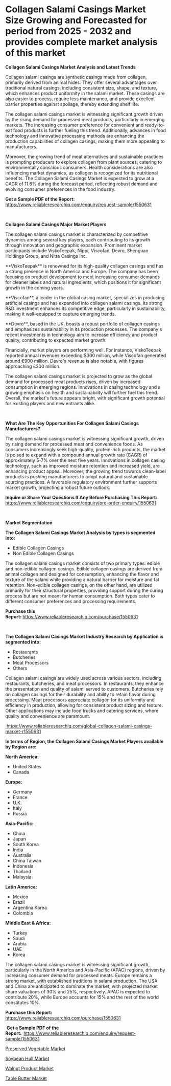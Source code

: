 <p><h1>Collagen Salami Casings Market Size Growing and Forecasted for period from 2025 - 2032 and provides complete market analysis of this market</h1></p><p><strong>Collagen Salami Casings Market Analysis and Latest Trends</strong></p>
<p><p>Collagen salami casings are synthetic casings made from collagen, primarily derived from animal hides. They offer several advantages over traditional natural casings, including consistent size, shape, and texture, which enhances product uniformity in the salami market. These casings are also easier to process, require less maintenance, and provide excellent barrier properties against spoilage, thereby extending shelf life.</p><p>The collagen salami casings market is witnessing significant growth driven by the rising demand for processed meat products, particularly in emerging markets. The increasing consumer preference for convenient and ready-to-eat food products is further fueling this trend. Additionally, advances in food technology and innovative processing methods are enhancing the production capabilities of collagen casings, making them more appealing to manufacturers. </p><p>Moreover, the growing trend of meat alternatives and sustainable practices is prompting producers to explore collagen from plant sources, catering to environmentally conscious consumers. Health considerations are also influencing market dynamics, as collagen is recognized for its nutritional benefits. The Collagen Salami Casings Market is expected to grow at a CAGR of 11.6% during the forecast period, reflecting robust demand and evolving consumer preferences in the food industry.</p></p>
<p><strong>Get a Sample PDF of the Report:&nbsp;</strong> <a href="https://www.reliableresearchiq.com/enquiry/request-sample/1550631?utm_campaign=1088&utm_medium=2&utm_source=Github&utm_content=ia&utm_term=14022025&utm_id=collagen-salami-casings">https://www.reliableresearchiq.com/enquiry/request-sample/1550631</a></p>
<p>&nbsp;</p>
<p><strong>Collagen Salami Casings Major Market Players</strong></p>
<p><p>The collagen salami casings market is characterized by competitive dynamics among several key players, each contributing to its growth through innovation and geographic expansion. Prominent market participants include ViskoTeepak, Nippi, Viscofan, Devro, Shenguan Holdings Group, and Nitta Casings Inc.</p><p>**ViskoTeepak** is renowned for its high-quality collagen casings and has a strong presence in North America and Europe. The company has been focusing on product development to meet increasing consumer demands for cleaner labels and natural ingredients, which positions it for significant growth in the coming years.</p><p>**Viscofan**, a leader in the global casing market, specializes in producing artificial casings and has expanded into collagen salami casings. Its strong R&D investment enhances its competitive edge, particularly in sustainability, making it well-equipped to capture emerging trends.</p><p>**Devro**, based in the UK, boasts a robust portfolio of collagen casings and emphasizes sustainability in its production processes. The company's recent investments in technology aim to increase efficiency and product quality, contributing to expected market growth.</p><p>Financially, market players are performing well. For instance, ViskoTeepak reported annual revenues exceeding $300 million, while Viscofan generated around €900 million. Devro's revenue is also notable, with figures approaching £300 million.</p><p>The collagen salami casings market is projected to grow as the global demand for processed meat products rises, driven by increased consumption in emerging regions. Innovations in casing technology and a growing emphasis on health and sustainability will further fuel this trend. Overall, the market's future appears bright, with significant growth potential for existing players and new entrants alike.</p></p>
<p>&nbsp;</p>
<p><strong>What Are The Key Opportunities For Collagen Salami Casings Manufacturers?</strong></p>
<p><p>The collagen salami casings market is witnessing significant growth, driven by rising demand for processed meat and convenience foods. As consumers increasingly seek high-quality, protein-rich products, the market is poised to expand with a compound annual growth rate (CAGR) of approximately 5-7% over the next five years. Innovations in collagen casing technology, such as improved moisture retention and increased yield, are enhancing product appeal. Moreover, the growing trend towards clean-label products is pushing manufacturers to adopt natural and sustainable sourcing practices. A favorable regulatory environment further supports market growth, projecting a robust future outlook.</p></p>
<p><strong>Inquire or Share Your Questions If Any Before Purchasing This Report:</strong> <a href="https://www.reliableresearchiq.com/enquiry/pre-order-enquiry/1550631?utm_campaign=1088&utm_medium=2&utm_source=Github&utm_content=ia&utm_term=14022025&utm_id=collagen-salami-casings">https://www.reliableresearchiq.com/enquiry/pre-order-enquiry/1550631</a></p>
<p>&nbsp;</p>
<p><strong>Market Segmentation</strong></p>
<p><strong>The Collagen Salami Casings Market Analysis by types is segmented into:</strong></p>
<p><ul><li>Edible Collagen Casings</li><li>Non Edible Collagen Casings</li></ul></p>
<p><p>The collagen salami casings market consists of two primary types: edible and non-edible collagen casings. Edible collagen casings are derived from animal collagen and designed for consumption, enhancing the flavor and texture of the salami while providing a natural barrier for moisture and fat retention. Non-edible collagen casings, on the other hand, are utilized primarily for their structural properties, providing support during the curing process but are not meant for human consumption. Both types cater to different consumer preferences and processing requirements.</p></p>
<p><strong>Purchase this Report:&nbsp;</strong><a href="https://www.reliableresearchiq.com/purchase/1550631?utm_campaign=1088&utm_medium=2&utm_source=Github&utm_content=ia&utm_term=14022025&utm_id=collagen-salami-casings">https://www.reliableresearchiq.com/purchase/1550631</a></p>
<p>&nbsp;</p>
<p><strong>The Collagen Salami Casings Market Industry Research by Application is segmented into:</strong></p>
<p><ul><li>Restaurants</li><li>Butcheries</li><li>Meat Processors</li><li>Others</li></ul></p>
<p><p>Collagen salami casings are widely used across various sectors, including restaurants, butcheries, and meat processors. In restaurants, they enhance the presentation and quality of salami served to customers. Butcheries rely on collagen casings for their durability and ability to retain flavor during processing. Meat processors appreciate collagen for its uniformity and efficiency in production, allowing for consistent product sizing and texture. Other applications may include food trucks and catering services, where quality and convenience are paramount.</p></p>
<p><a href="https://www.reliableresearchiq.com/global-collagen-salami-casings-market-r1550631?utm_campaign=1088&utm_medium=2&utm_source=Github&utm_content=ia&utm_term=14022025&utm_id=collagen-salami-casings">&nbsp;https://www.reliableresearchiq.com/global-collagen-salami-casings-market-r1550631</a></p>
<p><strong>In terms of Region, the Collagen Salami Casings Market Players available by Region are:</strong></p>
<p>
    <p> <strong> North America: </strong>
        <ul>
            <li>United States</li>
            <li>Canada</li>
        </ul>
        </p> 
    <p> <strong> Europe: </strong>
        <ul>
            <li>Germany</li>
            <li>France</li>
            <li>U.K.</li>
            <li>Italy</li>
            <li>Russia</li>
        </ul>
        </p> 
    <p> <strong> Asia-Pacific: </strong>
        <ul>
            <li>China</li>
            <li>Japan</li>
            <li>South Korea</li>
            <li>India</li>
            <li>Australia</li>
            <li>China Taiwan</li>
            <li>Indonesia</li>
            <li>Thailand</li>
            <li>Malaysia</li>
        </ul>
        </p> 
    <p> <strong> Latin America: </strong>
        <ul>
            <li>Mexico</li>
            <li>Brazil</li>
            <li>Argentina Korea</li>
            <li>Colombia</li>
        </ul>
        </p> 
    <p> <strong> Middle East & Africa: </strong>
        <ul>
            <li>Turkey</li>
            <li>Saudi</li>
            <li>Arabia</li>
            <li>UAE</li>
            <li>Korea</li>
        </ul>
    </p>
    </p>
<p><p>The collagen salami casings market is witnessing significant growth, particularly in the North America and Asia-Pacific (APAC) regions, driven by increasing consumer demand for processed meats. Europe remains a strong market, with established traditions in salami production. The USA and China are anticipated to dominate the market, with projected market share valuations of 30% and 25%, respectively. APAC is expected to contribute 20%, while Europe accounts for 15% and the rest of the world constitutes 10%.</p></p>
<p><strong>Purchase this Report: </strong><a href="https://www.reliableresearchiq.com/purchase/1550631?utm_campaign=1088&utm_medium=2&utm_source=Github&utm_content=ia&utm_term=14022025&utm_id=collagen-salami-casings">https://www.reliableresearchiq.com/purchase/1550631</a></p>
<p>&nbsp;<strong>Get a Sample PDF of the Report:&nbsp;&nbsp;</strong><a href="https://www.reliableresearchiq.com/enquiry/request-sample/1550631?utm_campaign=1088&utm_medium=2&utm_source=Github&utm_content=ia&utm_term=14022025&utm_id=collagen-salami-casings">https://www.reliableresearchiq.com/enquiry/request-sample/1550631</a></p>
<p><strong></strong></p>
<p><p><a href="https://github.com/sirayedantte/Market-Research-Report-List-1/blob/main/preserved-vegetable-market.md?utm_campaign=1088&utm_medium=2&utm_source=Github&utm_content=ia&utm_term=14022025&utm_id=collagen-salami-casings">Preserved Vegetable Market</a></p><p><a href="https://github.com/armsinwan/Market-Research-Report-List-1/blob/main/soybean-hull-market.md?utm_campaign=1088&utm_medium=2&utm_source=Github&utm_content=ia&utm_term=14022025&utm_id=collagen-salami-casings">Soybean Hull Market</a></p><p><a href="https://github.com/biyajausenik/Market-Research-Report-List-1/blob/main/walnut-product-market.md?utm_campaign=1088&utm_medium=2&utm_source=Github&utm_content=ia&utm_term=14022025&utm_id=collagen-salami-casings">Walnut Product Market</a></p><p><a href="https://github.com/herakterroem/Market-Research-Report-List-1/blob/main/table-butter-market.md?utm_campaign=1088&utm_medium=2&utm_source=Github&utm_content=ia&utm_term=14022025&utm_id=collagen-salami-casings">Table Butter Market</a></p></p>